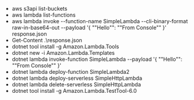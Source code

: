 ﻿* aws s3api list-buckets
* aws lambda list-functions
* aws lambda invoke --function-name SimpleLambda --cli-binary-format raw-in-base64-out --payload '{ ""Hello"": ""From Console"" }' response.json
* Get-Content .\response.json
* dotnet tool install -g Amazon.Lambda.Tools
* dotnet new -i Amazon.Lambda.Templates
* dotnet lambda invoke-function SimpleLambda --payload '{ ""Hello"": ""From Console"" }'
* dotnet lambda deploy-function SimpleLambda2
* dotnet lambda deploy-serverless SimpleHttpLambda
* dotnet lambda delete-serverless SimpleHttpLambda
* dotnet tool install -g Amazon.Lambda.TestTool-6.0